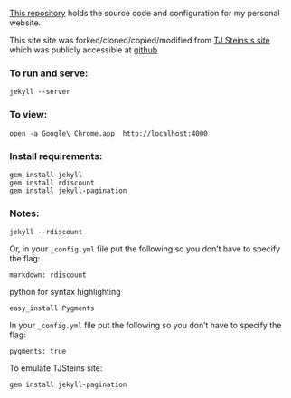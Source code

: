 [This repository](https://github.com/daneroo/daneroo.github.com) holds the source code and configuration for my personal website.

This site site was forked/cloned/copied/modified from [TJ Steins's site](http://tjstein.com/) which was publicly accessible at [github](https://github.com/bummercloud/tjstein.com)

### To run and serve:

    jekyll --server

### To view:

    open -a Google\ Chrome.app  http://localhost:4000

### Install requirements:

    gem install jekyll
    gem install rdiscount
    gem install jekyll-pagination

### Notes:

    jekyll --rdiscount

Or, in your `_config.yml` file put the following so you don’t have to specify the flag:

    markdown: rdiscount

python for syntax highlighting

    easy_install Pygments

In your `_config.yml` file put the following so you don’t have to specify the flag:

    pygments: true

To emulate TJSteins site:

    gem install jekyll-pagination
